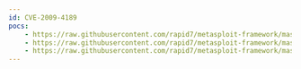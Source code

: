 ```yaml
---
id: CVE-2009-4189
pocs:
    - https://raw.githubusercontent.com/rapid7/metasploit-framework/master/modules/auxiliary/scanner/http/tomcat_mgr_login.rb
    - https://raw.githubusercontent.com/rapid7/metasploit-framework/master/modules/exploits/multi/http/tomcat_mgr_deploy.rb
    - https://raw.githubusercontent.com/rapid7/metasploit-framework/master/modules/exploits/multi/http/tomcat_mgr_upload.rb
---
```

